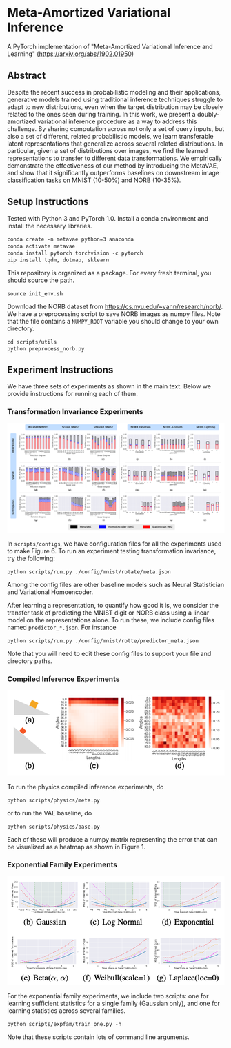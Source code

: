 # Meta-Amortized Variational Inference
A PyTorch implementation of "Meta-Amortized Variational Inference and Learning" (https://arxiv.org/abs/1902.01950)

## Abstract
Despite the recent success in probabilistic modeling and their applications, generative models trained using traditional inference techniques struggle to adapt to new distributions, even when the target distribution may be closely related to the ones seen during training. In this work, we present a doubly-amortized variational inference procedure as a way to address this challenge. By sharing computation across not only a set of query inputs, but also a set of different, related probabilistic models, we learn transferable latent representations that generalize across several related distributions. In particular, given a set of distributions over images, we find the learned representations to transfer to different data transformations. We empirically demonstrate the effectiveness of our method by introducing the MetaVAE, and show that it significantly outperforms baselines on downstream image classification tasks on MNIST (10-50%) and NORB (10-35%).

## Setup Instructions
Tested with Python 3 and PyTorch 1.0. Install a conda environment and install the necessary libraries.
```
conda create -n metavae python=3 anaconda
conda activate metavae
conda install pytorch torchvision -c pytorch
pip install tqdm, dotmap, sklearn
```
This repository is organized as a package. For every fresh terminal, you should source the path.
```
source init_env.sh
```
Download the NORB dataset from https://cs.nyu.edu/~yann/research/norb/. We have a preprocessing script to save NORB images as numpy files. Note that the file contains a `NUMPY_ROOT` variable you should change to your own directory.
```
cd scripts/utils
python preprocess_norb.py
```

## Experiment Instructions

We have three sets of experiments as shown in the main text. Below we provide instructions for running each of them.

### Transformation Invariance Experiments

![experiment-invariance](./images/invariance.png)

In `scripts/configs`, we have configuration files for all the experiments used to make Figure 6. To run an experiment testing transformation invariance, try the following:
```
python scripts/run.py ./config/mnist/rotate/meta.json
```

Among the config files are other baseline models such as Neural Statistician and Variational Homoencoder. 

After learning a representation, to quantify how good it is, we consider the transfer task of predicting the MNIST digit or NORB class using a linear model on the representations alone. To run these, we include config files named `predictor_*.json`. For instance
```
python scripts/run.py ./config/mnist/rotte/predictor_meta.json
```

Note that you will need to edit these config files to support your file and directory paths.

### Compiled Inference Experiments

![experiment-physics](./images/physics.png)

To run the physics compiled inference experiments, do
```
python scripts/physics/meta.py 
```
or to run the VAE baseline, do
```
python scripts/physics/base.py 
```
Each of these will produce a numpy matrix representing the error that can be visualized as a heatmap as shown in Figure 1.


### Exponential Family Experiments

![experiment-expfam](./images/expfam.png)

For the exponential family experiments, we include two scripts: one for learning sufficient statistics for a single family (Gaussian only), and one for learning statistics across several families. 
```
python scripts/expfam/train_one.py -h
```
Note that these scripts contain lots of command line arguments. 
